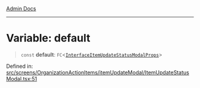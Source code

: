 [Admin Docs](/)

***

# Variable: default

> `const` **default**: `FC`\<[`InterfaceItemUpdateStatusModalProps`](screens\OrganizationActionItems\itemUpdateModal\ItemUpdateStatusModal\README\interfaces\InterfaceItemUpdateStatusModalProps.md)\>

Defined in: [src/screens/OrganizationActionItems/itemUpdateModal/ItemUpdateStatusModal.tsx:51](https://github.com/PalisadoesFoundation/talawa-admin/blob/main/src/screens/OrganizationActionItems/itemUpdateModal/ItemUpdateStatusModal.tsx#L51)
